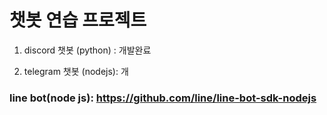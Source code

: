 # 챗봇 연습 프로젝트 

1. discord 챗봇 (python) : 개발완료

2. telegram 챗봇 (nodejs): 개


### line bot(node js): https://github.com/line/line-bot-sdk-nodejs


